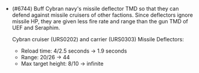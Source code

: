 - (#6744) Buff Cybran navy's missile deflector TMD so that they can defend against missile cruisers of other factions. Since deflectors ignore missile HP, they are given less fire rate and range than the gun TMD of UEF and Seraphim.

  Cybran cruiser (URS0202) and carrier (URS0303) Missile Deflectors:
  - Reload time: 4/2.5 seconds -> 1.9 seconds
  - Range: 20/26 -> 44
  - Max target height: 8/10 -> infinite
